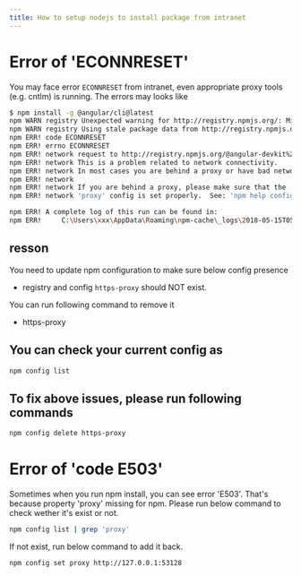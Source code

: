 ```yaml
---
title: How to setup nodejs to install package from intranet
---
```


# Error of 'ECONNRESET'
You may face error `ECONNRESET` from intranet, even appropriate proxy tools (e.g. cntlm) is running. The errors may looks like
```bash
$ npm install -g @angular/cli@latest
npm WARN registry Unexpected warning for http://registry.npmjs.org/: Miscellaneous Warning ECONNRESET: request to http://registry.npmjs.org/@angular%2fcli failed, reason: read ECONNRESET
npm WARN registry Using stale package data from http://registry.npmjs.org/ due to a request error during revalidation.
npm ERR! code ECONNRESET
npm ERR! errno ECONNRESET
npm ERR! network request to http://registry.npmjs.org/@angular-devkit%2farchitect failed, reason: read ECONNRESET
npm ERR! network This is a problem related to network connectivity.
npm ERR! network In most cases you are behind a proxy or have bad network settings.
npm ERR! network
npm ERR! network If you are behind a proxy, please make sure that the
npm ERR! network 'proxy' config is set properly.  See: 'npm help config'

npm ERR! A complete log of this run can be found in:
npm ERR!     C:\Users\xxx\AppData\Roaming\npm-cache\_logs\2018-05-15T05_04_39_505Z-debug.log
```

## resson
You need to update npm configuration to make sure below config presence 
* registry
and config `https-proxy` should NOT exist. 

You can run following command to remove it
* https-proxy

## You can check your current config as 
```bash
npm config list
```

## To fix above issues, please run following commands
```bash
npm config delete https-proxy
```

# Error of 'code E503'

Sometimes when you run npm install, you can see error 'E503'. That's because property 'proxy' missing for npm. Please run below command to check wether it's exist or not.

```bash
npm config list | grep 'proxy'
```

If not exist, run below command to add it back.
```bash
npm config set proxy http://127.0.0.1:53128
```
